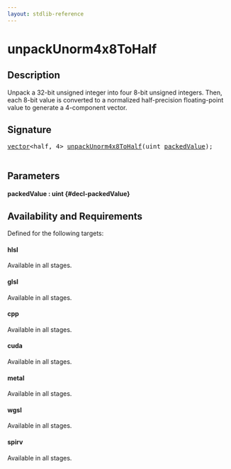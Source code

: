```yaml
---
layout: stdlib-reference
---
```


# unpackUnorm4x8ToHalf

## Description

Unpack a 32-bit unsigned integer into four 8-bit unsigned integers.
Then, each 8-bit value is converted to a normalized half-precision
floating-point value to generate a 4-component vector.




## Signature 

<pre>
<a href="/stdlib-reference/types/vector/index" class="code_type">vector</a>&lt;<span class="code_keyword">half</span>, 4&gt; <a href="/stdlib-reference/global-decls/unpackunorm4x8tohalf-6eg">unpackUnorm4x8ToHalf</a>(<span class="code_keyword">uint</span> <a href="/stdlib-reference/global-decls/unpackunorm4x8tohalf-6eg#decl-packedValue" class="code_param">packedValue</a>);

</pre>

## Parameters

#### packedValue  : uint {#decl-packedValue}

## Availability and Requirements

Defined for the following targets:

#### hlsl
Available in all stages.

#### glsl
Available in all stages.

#### cpp
Available in all stages.

#### cuda
Available in all stages.

#### metal
Available in all stages.

#### wgsl
Available in all stages.

#### spirv
Available in all stages.



